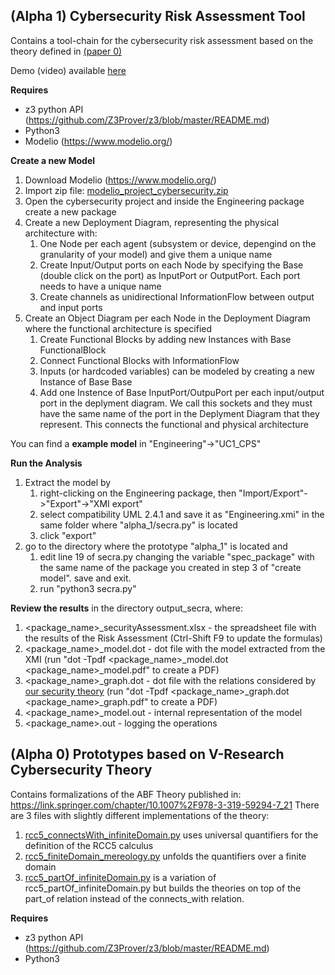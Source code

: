 ## (Alpha 1) Cybersecurity Risk Assessment Tool

Contains a tool-chain for the cybersecurity risk assessment based on the theory defined in [(paper 0)](../reports)

Demo (video) available [here](../presentations/v-research_riskassessment_alpha1_demo_full_sub.m4v)

**Requires**
- z3 python API (https://github.com/Z3Prover/z3/blob/master/README.md)
- Python3
- Modelio (https://www.modelio.org/)

**Create a new Model**
1. Download Modelio (https://www.modelio.org/)
2. Import zip file: [modelio_project_cybersecurity.zip](./alpha_1/modelio_project_cybersecurity.zip)
3. Open the cybersecurity project and inside the Engineering package create a new package 
4. Create a new Deployment Diagram, representing the physical architecture with:
    1. One Node per each agent (subsystem or device, depengind on the granularity of your model) and give them a unique name
    2. Create Input/Output ports on each Node by specifying the Base (double click on the port) as InputPort or OutputPort. Each port needs to have a unique name
    3. Create channels as unidirectional InformationFlow between output and input ports
5. Create an Object Diagram per each Node in the Deployment Diagram where the functional architecture is specified
    1. Create Functional Blocks by adding new Instances with Base FunctionalBlock
    2. Connect Functional Blocks with InformationFlow
    3. Inputs (or hardcoded variables) can be modeled by creating a new Instance of Base Base
    4. Add one Instence of Base InputPort/OutpuPort per each input/output port in the deplyment diagram. We call this sockets and they must have the same name of the port in the Deplyment Diagram that they represent. This connects the functional and physical architecture
    
You can find a **example model** in "Engineering"->"UC1_CPS"

**Run the Analysis**
1. Extract the model by 
    1. right-clicking on the Engineering package, then "Import/Export"->"Export"->"XMI export"
    2. select compatibility UML 2.4.1 and save it as "Engineering.xmi" in the same folder where "alpha_1/secra.py" is located
    3. click "export"
2. go to the directory where the prototype "alpha_1" is located and 
    1. edit line 19 of secra.py changing the variable "spec_package" with the same name of the package you created in step 3 of "create model". save and exit.
    2. run "python3 secra.py"

**Review the results** in the directory output_secra, where:
1. <package_name>_securityAssessment.xlsx - the spreadsheet file with the results of the Risk Assessment (Ctrl-Shift F9 to update the formulas)
2. <package_name>_model.dot - dot file with the model extracted from the XMI (run "dot -Tpdf <package_name>_model.dot <package_name>_model.pdf" to create a PDF)
3. <package_name>_graph.dot - dot file with the relations considered by [our security theory](../reports/report_0) (run "dot -Tpdf <package_name>_graph.dot <package_name>_graph.pdf" to create a PDF)
4. <package_name>_model.out - internal representation of the model
5. <package_name>.out - logging the operations

## (Alpha 0) Prototypes based on V-Research Cybersecurity Theory
Contains formalizations of the ABF Theory published in: https://link.springer.com/chapter/10.1007%2F978-3-319-59294-7_21
There are 3 files with slightly different implementations of the theory:
1. [rcc5_connectsWith_infiniteDomain.py](./alpha_0/rcc5_connectsWith_infiniteDomain.py) uses universal quantifiers for the definition of the RCC5 calculus
2. [rcc5_finiteDomain_mereology.py](./alpha_0/rcc5_finiteDomain_mereology.py) unfolds the quantifiers over a finite domain
3. [rcc5_partOf_infiniteDomain.py](./alpha_0/rcc5_partOf_infiniteDomain.py) is a variation of rcc5_partOf_infiniteDomain.py but builds the theories on top of the part_of relation instead of the connects_with relation.

**Requires**
- z3 python API (https://github.com/Z3Prover/z3/blob/master/README.md)
- Python3
